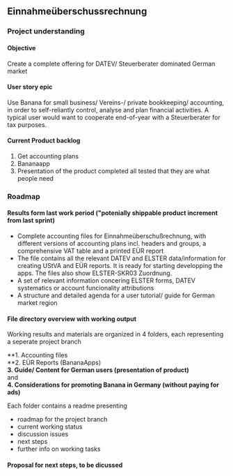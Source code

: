 ## Einnahmeüberschussrechnung
### Project understanding

#### Objective
Create a complete offering for DATEV/ Steuerberater dominated German market  

#### User story epic
Use Banana for small business/ Vereins-/ private bookkeeping/ accounting, in order to self-reliantly control, analyse and plan financial activities. A typical user would want to cooperate end-of-year with a Steuerberater for tax purposes.  

#### Current Product backlog
1. Get accounting plans
2. Bananaapp
3. Presentation of the product completed
all tested that they are what people need

### Roadmap

#### Results form last work period ("potenially shippable product increment from last sprint)
* Complete accounting files for Einnahmeüberschußrechnung, with different versions of accounting plans incl. headers and groups, a comprehensive VAT table and a printed EÜR report
* The file contains all the relevant DATEV and ELSTER data/information for creating UStVA and EÜR reports. It is ready for starting developping the apps. The files also show ELSTER-SKR03 Zuordnung.
* A set of relevant information concering ELSTER forms, DATEV systematics or account funcionality attributions
* A structure and detailed agenda for a user tutorial/ guide for German market region

#### File directory overview with working output

Working results and materials are organized in 4 folders, each representing a seperate project branch

**1. Accounting files    
**2. EÜR Reports (BananaApps)    
**3. Guide/ Content for German users (presentation of product)**    
and    
**4. Considerations for promoting Banana in Germany (without paying for ads)**   

Each folder contains a readme presenting

* roadmap for the project branch
* current working status
* discussion issues
* next steps
* further info on working tasks

#### Proposal for next steps, to be dicussed




